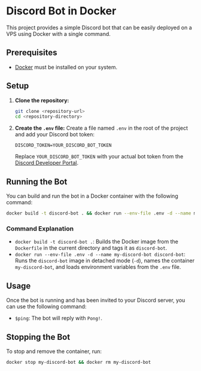 # Discord Bot in Docker

This project provides a simple Discord bot that can be easily deployed on a VPS using Docker with a single command.

## Prerequisites

- [Docker](https://docs.docker.com/get-docker/) must be installed on your system.

## Setup

1.  **Clone the repository:**
    ```bash
    git clone <repository-url>
    cd <repository-directory>
    ```

2.  **Create the `.env` file:**
    Create a file named `.env` in the root of the project and add your Discord bot token:
    ```
    DISCORD_TOKEN=YOUR_DISCORD_BOT_TOKEN
    ```
    Replace `YOUR_DISCORD_BOT_TOKEN` with your actual bot token from the [Discord Developer Portal](https://discord.com/developers/applications).

## Running the Bot

You can build and run the bot in a Docker container with the following command:

```bash
docker build -t discord-bot . && docker run --env-file .env -d --name my-discord-bot discord-bot
```

### Command Explanation

-   `docker build -t discord-bot .`: Builds the Docker image from the `Dockerfile` in the current directory and tags it as `discord-bot`.
-   `docker run --env-file .env -d --name my-discord-bot discord-bot`: Runs the `discord-bot` image in detached mode (`-d`), names the container `my-discord-bot`, and loads environment variables from the `.env` file.

## Usage

Once the bot is running and has been invited to your Discord server, you can use the following command:

-   `$ping`: The bot will reply with `Pong!`.

## Stopping the Bot

To stop and remove the container, run:

```bash
docker stop my-discord-bot && docker rm my-discord-bot
```